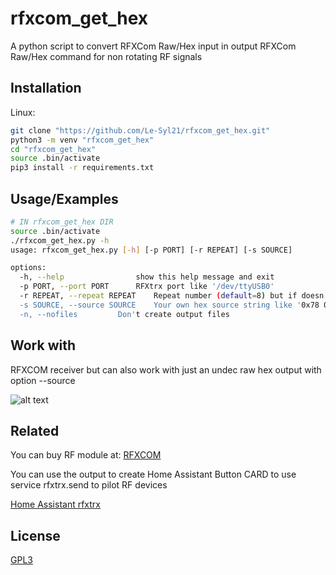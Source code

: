# rfxcom_get_hex

A python script to convert RFXCom Raw/Hex input in output RFXCom Raw/Hex command for non rotating RF signals

## Installation
Linux:
```bash
git clone "https://github.com/Le-Syl21/rfxcom_get_hex.git"
python3 -m venv "rfxcom_get_hex"
cd "rfxcom_get_hex"
source .bin/activate
pip3 install -r requirements.txt
```

## Usage/Examples

```bash
# IN rfxcom_get_hex DIR
source .bin/activate
./rfxcom_get_hex.py -h
usage: rfxcom_get_hex.py [-h] [-p PORT] [-r REPEAT] [-s SOURCE]

options:
  -h, --help            	show this help message and exit
  -p PORT, --port PORT 		RFXtrx port like '/dev/ttyUSB0'
  -r REPEAT, --repeat REPEAT	Repeat number (default=8) but if doesn't work you can try to grow up to 16, 32, 64, max 255 but no sens
  -s SOURCE, --source SOURCE	Your own hex source string like '0x78 0x7f 0x00 0x00 0x01' or '0x78 0x7f 0x00 0x00 0x01' or '78 7f 00 00 01' or '787f000001'
  -n, --nofiles			Don't create output files
```

## Work with

RFXCOM receiver but can also work with just an undec raw hex output with option --source

![alt text](http://www.rfxcom.com/epages/78165469.sf/nl_NL/?ObjectPath=/Shops/78165469/Products/23104)

## Related

You can buy RF module at: [RFXCOM](http://www.rfxcom.com)

You can use the output to create Home Assistant Button CARD to use service rfxtrx.send to pilot RF devices

[Home Assistant rfxtrx](https://www.home-assistant.io/integrations/rfxtrx/#services)

## License

[GPL3](https://www.gnu.org/licenses/gpl-3.0.html)
